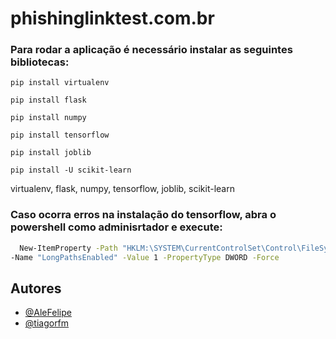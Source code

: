 # phishinglinktest.com.br

### Para rodar a aplicação é necessário instalar as seguintes bibliotecas:

`pip install virtualenv`

`pip install flask`

`pip install numpy`

`pip install tensorflow`

`pip install joblib`

`pip install -U scikit-learn`

virtualenv, flask, numpy, tensorflow, joblib, scikit-learn

### Caso ocorra erros na instalação do tensorflow, abra o powershell como adminisrtador e execute:

```bash
  New-ItemProperty -Path "HKLM:\SYSTEM\CurrentControlSet\Control\FileSystem" `
-Name "LongPathsEnabled" -Value 1 -PropertyType DWORD -Force
```




## Autores

- [@AleFelipe](https://github.com/AleFeliphe)
- [@tiagorfm](https://github.com/tiagorfmohr)
